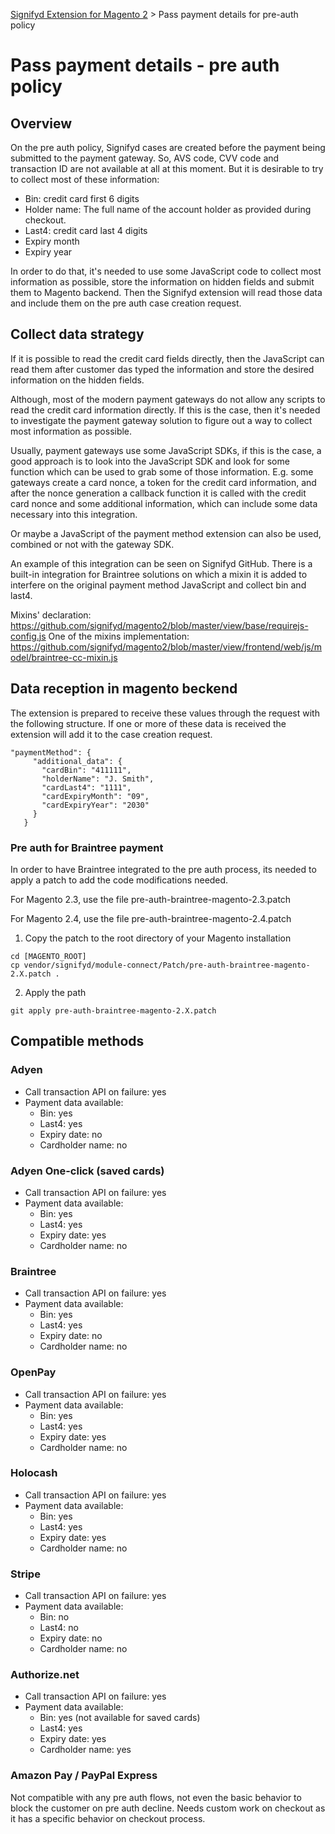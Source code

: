 [Signifyd Extension for Magento 2](../README.md) > Pass payment details for pre-auth policy

# Pass payment details - pre auth policy

## Overview

On the pre auth policy, Signifyd cases are created before the payment being submitted to the payment gateway. So, AVS code, CVV code and transaction ID are not available at all at this moment. But it is desirable to try to collect most of these information:

- Bin: credit card first 6 digits
- Holder name: The full name of the account holder as provided during checkout.
- Last4: credit card last 4 digits
- Expiry month
- Expiry year

In order to do that, it's needed to use some JavaScript code to collect most information as possible, store the information on hidden fields and submit them to Magento backend. Then the Signifyd extension will read those data and include them on the pre auth case creation request.

## Collect data strategy

If it is possible to read the credit card fields directly, then the JavaScript can read them after customer das typed the information and store the desired information on the hidden fields.

Although, most of the modern payment gateways do not allow any scripts to read the credit card information directly. If this is the case, then it's needed to investigate the payment gateway solution to figure out a way to collect most information as possible.

Usually, payment gateways use some JavaScript SDKs, if this is the case, a good approach is to look into the JavaScript SDK and look for some function which can be used to grab some of those information. E.g. some gateways create a card nonce, a token for the credit card information, and after the nonce generation a callback function it is called with the credit card nonce and some additional information, which can include some data necessary into this integration.

Or maybe a JavaScript of the payment method extension can also be used, combined or not with the gateway SDK.

An example of this integration can be seen on Signifyd GitHub. There is a built-in integration for Braintree solutions on which a mixin it is added to interfere on the original payment method JavaScript and collect bin and last4.

Mixins' declaration: https://github.com/signifyd/magento2/blob/master/view/base/requirejs-config.js
One of the mixins implementation: https://github.com/signifyd/magento2/blob/master/view/frontend/web/js/model/braintree-cc-mixin.js

## Data reception in magento beckend

The extension is prepared to receive these values through the request with the following structure. If one or more of these data is received the extension will add it to the case creation request.

```
"paymentMethod": {
     "additional_data": {
       "cardBin": "411111",
       "holderName": "J. Smith",
       "cardLast4": "1111",
       "cardExpiryMonth": "09",
       "cardExpiryYear": "2030"
     }
   }
```

### Pre auth for Braintree payment

In order to have Braintree integrated to the pre auth process, its needed to apply a patch to add the code modifications needed.

For Magento 2.3, use the file pre-auth-braintree-magento-2.3.patch

For Magento 2.4, use the file pre-auth-braintree-magento-2.4.patch

1. Copy the patch to the root directory of your Magento installation
```
cd [MAGENTO_ROOT]
cp vendor/signifyd/module-connect/Patch/pre-auth-braintree-magento-2.X.patch .
```

2. Apply the path
```
git apply pre-auth-braintree-magento-2.X.patch
```

## Compatible methods

### Adyen

- Call transaction API on failure: yes
- Payment data available:
    - Bin: yes
    - Last4: yes
    - Expiry date: no
    - Cardholder name: no

### Adyen One-click (saved cards)

- Call transaction API on failure: yes
- Payment data available:
    - Bin: yes
    - Last4: yes
    - Expiry date: yes
    - Cardholder name: no

### Braintree

- Call transaction API on failure: yes
- Payment data available:
    - Bin: yes
    - Last4: yes
    - Expiry date: no
    - Cardholder name: no

### OpenPay

- Call transaction API on failure: yes
- Payment data available:
    - Bin: yes
    - Last4: yes
    - Expiry date: yes
    - Cardholder name: no

### Holocash

- Call transaction API on failure: yes
- Payment data available:
    - Bin: yes
    - Last4: yes
    - Expiry date: yes
    - Cardholder name: no

### Stripe

- Call transaction API on failure: yes
- Payment data available:
    - Bin: no
    - Last4: no
    - Expiry date: no
    - Cardholder name: no

### Authorize.net

- Call transaction API on failure: yes
- Payment data available:
  - Bin: yes (not available for saved cards)
  - Last4: yes
  - Expiry date: yes
  - Cardholder name: yes

### Amazon Pay / PayPal Express

Not compatible with any pre auth flows, not even the basic behavior to block the customer on pre auth decline. Needs custom work on checkout as it has a specific behavior on checkout process.